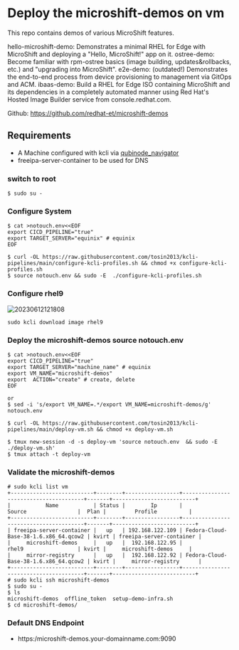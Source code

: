 # Deploy the microshift-demos on vm

This repo contains demos of various MicroShift features.

hello-microshift-demo: Demonstrates a minimal RHEL for Edge with MicroShift and deploying a "Hello, MicroShift!" app on it.
ostree-demo: Become familiar with rpm-ostree basics (image building, updates&rollbacks, etc.) and "upgrading into MicroShift".
e2e-demo: (outdated!) Demonstrates the end-to-end process from device provisioning to management via GitOps and ACM.
ibaas-demo: Build a RHEL for Edge ISO containing MicroShift and its dependencies in a completely automated manner using Red Hat's Hosted Image Builder service from console.redhat.com.

Github: https://github.com/redhat-et/microshift-demos

## Requirements
* A Machine configured with kcli via [qubinode_navigator](https://github.com/tosin2013/qubinode_navigator)
* freeipa-server-container to be used for DNS

### switch to root
```
$ sudo su - 
```

### Configure System 
```
$ cat >notouch.env<<EOF
export CICD_PIPELINE="true" 
export TARGET_SERVER="equinix" # equinix 
EOF

$ curl -OL https://raw.githubusercontent.com/tosin2013/kcli-pipelines/main/configure-kcli-profiles.sh && chmod +x configure-kcli-profiles.sh
$ source notouch.env && sudo -E  ./configure-kcli-profiles.sh 
```

### Configure rhel9 
![20230612121808](https://i.imgur.com/ho68kF9.png)
```
sudo kcli download image rhel9
```
### Deploy the microshift-demos source notouch.env 
```
$ cat >notouch.env<<EOF
export CICD_PIPELINE="true" 
export TARGET_SERVER="machine_name" # equinix 
export VM_NAME="microshift-demos"
export  ACTION="create" # create, delete
EOF

or 
$ sed -i 's/export VM_NAME=.*/export VM_NAME=microshift-demos/g' notouch.env

$ curl -OL https://raw.githubusercontent.com/tosin2013/kcli-pipelines/main/deploy-vm.sh && chmod +x deploy-vm.sh

$ tmux new-session -d -s deploy-vm 'source notouch.env  && sudo -E  ./deploy-vm.sh'
$ tmux attach -t deploy-vm
```

### Validate the microshift-demos
```
# sudo kcli list vm 
+--------------------------+--------+-----------------+---------------------------------------+-------+--------------------------+
|           Name           | Status |        Ip       |                 Source                |  Plan |         Profile          |
+--------------------------+--------+-----------------+---------------------------------------+-------+--------------------------+
| freeipa-server-container |   up   | 192.168.122.109 | Fedora-Cloud-Base-38-1.6.x86_64.qcow2 | kvirt | freeipa-server-container |
|     microshift-demos     |   up   |  192.168.122.95 |                 rhel9                 | kvirt |     microshift-demos     |
|     mirror-registry      |   up   |  192.168.122.92 | Fedora-Cloud-Base-38-1.6.x86_64.qcow2 | kvirt |     mirror-registry      |
+--------------------------+--------+-----------------+---------------------------------------+-------+--------------------------+
# sudo kcli ssh microshift-demos
$ sudo su - 
$ ls
microshift-demos  offline_token  setup-demo-infra.sh
$ cd microshift-demos/
```

### Default DNS Endpoint
* https:/microshift-demos.your-domainname.com:9090